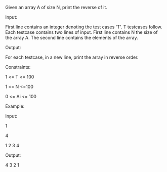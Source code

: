 Given an array A of size N, print the reverse of it.

Input:

First line contains an integer denoting the test cases 
'T'. T testcases follow. Each testcase contains two lines
of input. First line contains N the size of the array A. 
The second line contains the elements of the array.

Output:

For each testcase, in a new line, print the array in reverse order.

Constraints:

1 <= T <= 100

1 <= N <=100

0 <= Ai <= 100

Example:

Input:

1

4

1   2   3   4

Output:

4   3   2   1
